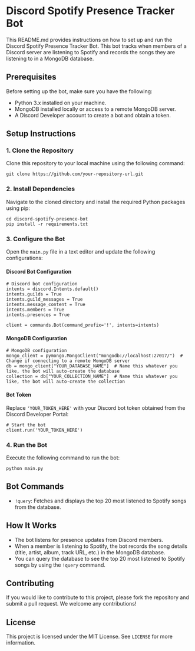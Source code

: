 # Discord Spotify Presence Tracker Bot

This README.md provides instructions on how to set up and run the Discord Spotify Presence Tracker Bot. This bot tracks when members of a Discord server are listening to Spotify and records the songs they are listening to in a MongoDB database.

## Prerequisites

Before setting up the bot, make sure you have the following:

- Python 3.x installed on your machine.
- MongoDB installed locally or access to a remote MongoDB server.
- A Discord Developer account to create a bot and obtain a token.

## Setup Instructions

### 1. Clone the Repository

Clone this repository to your local machine using the following command:

```
git clone https://github.com/your-repository-url.git
```

### 2. Install Dependencies

Navigate to the cloned directory and install the required Python packages using pip:

```
cd discord-spotify-presence-bot
pip install -r requirements.txt
```

### 3. Configure the Bot

Open the `main.py` file in a text editor and update the following configurations:

#### Discord Bot Configuration

```
# Discord bot configuration
intents = discord.Intents.default()
intents.guilds = True
intents.guild_messages = True
intents.message_content = True
intents.members = True
intents.presences = True

client = commands.Bot(command_prefix='!', intents=intents)
```

#### MongoDB Configuration

```
# MongoDB configuration
mongo_client = pymongo.MongoClient("mongodb://localhost:27017/")  # Change if connecting to a remote MongoDB server
db = mongo_client["YOUR_DATABASE_NAME"]  # Name this whatever you like, the bot will auto-create the database
collection = db["YOUR_COLLECTION_NAME"]  # Name this whatever you like, the bot will auto-create the collection
```

#### Bot Token

Replace `'YOUR_TOKEN_HERE'` with your Discord bot token obtained from the Discord Developer Portal:

```
# Start the bot
client.run('YOUR_TOKEN_HERE')
```

### 4. Run the Bot

Execute the following command to run the bot:

```
python main.py
```

## Bot Commands

- `!query`: Fetches and displays the top 20 most listened to Spotify songs from the database.

## How It Works

- The bot listens for presence updates from Discord members.
- When a member is listening to Spotify, the bot records the song details (title, artist, album, track URL, etc.) in the MongoDB database.
- You can query the database to see the top 20 most listened to Spotify songs by using the `!query` command.

## Contributing

If you would like to contribute to this project, please fork the repository and submit a pull request. We welcome any contributions!

## License

This project is licensed under the MIT License. See `LICENSE` for more information.
